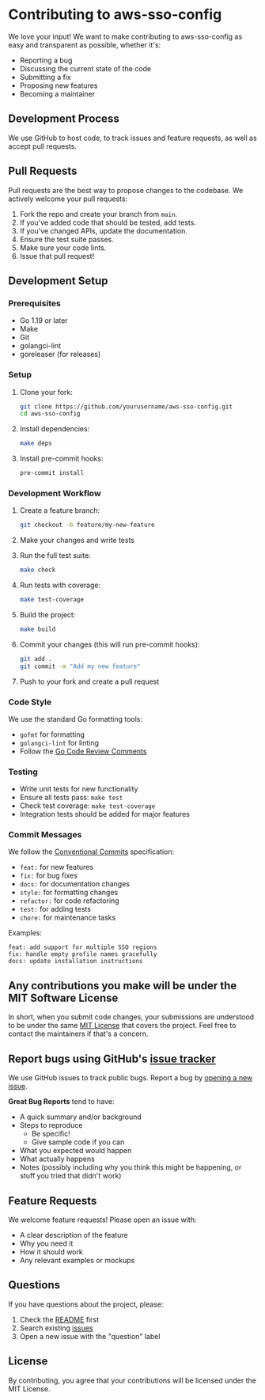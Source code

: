 # Contributing to aws-sso-config

We love your input! We want to make contributing to aws-sso-config as easy and transparent as possible, whether it's:

- Reporting a bug
- Discussing the current state of the code
- Submitting a fix
- Proposing new features
- Becoming a maintainer

## Development Process

We use GitHub to host code, to track issues and feature requests, as well as accept pull requests.

## Pull Requests

Pull requests are the best way to propose changes to the codebase. We actively welcome your pull requests:

1. Fork the repo and create your branch from `main`.
2. If you've added code that should be tested, add tests.
3. If you've changed APIs, update the documentation.
4. Ensure the test suite passes.
5. Make sure your code lints.
6. Issue that pull request!

## Development Setup

### Prerequisites

- Go 1.19 or later
- Make
- Git
- golangci-lint
- goreleaser (for releases)

### Setup

1. Clone your fork:
   ```bash
   git clone https://github.com/yourusername/aws-sso-config.git
   cd aws-sso-config
   ```

2. Install dependencies:
   ```bash
   make deps
   ```

3. Install pre-commit hooks:
   ```bash
   pre-commit install
   ```

### Development Workflow

1. Create a feature branch:
   ```bash
   git checkout -b feature/my-new-feature
   ```

2. Make your changes and write tests

3. Run the full test suite:
   ```bash
   make check
   ```

4. Run tests with coverage:
   ```bash
   make test-coverage
   ```

5. Build the project:
   ```bash
   make build
   ```

6. Commit your changes (this will run pre-commit hooks):
   ```bash
   git add .
   git commit -m "Add my new feature"
   ```

7. Push to your fork and create a pull request

### Code Style

We use the standard Go formatting tools:

- `gofmt` for formatting
- `golangci-lint` for linting
- Follow the [Go Code Review Comments](https://github.com/golang/go/wiki/CodeReviewComments)

### Testing

- Write unit tests for new functionality
- Ensure all tests pass: `make test`
- Check test coverage: `make test-coverage`
- Integration tests should be added for major features

### Commit Messages

We follow the [Conventional Commits](https://www.conventionalcommits.org/) specification:

- `feat:` for new features
- `fix:` for bug fixes
- `docs:` for documentation changes
- `style:` for formatting changes
- `refactor:` for code refactoring
- `test:` for adding tests
- `chore:` for maintenance tasks

Examples:
```
feat: add support for multiple SSO regions
fix: handle empty profile names gracefully
docs: update installation instructions
```

## Any contributions you make will be under the MIT Software License

In short, when you submit code changes, your submissions are understood to be under the same [MIT License](http://choosealicense.com/licenses/mit/) that covers the project. Feel free to contact the maintainers if that's a concern.

## Report bugs using GitHub's [issue tracker](https://github.com/blairham/aws-sso-config/issues)

We use GitHub issues to track public bugs. Report a bug by [opening a new issue](https://github.com/blairham/aws-sso-config/issues/new).

**Great Bug Reports** tend to have:

- A quick summary and/or background
- Steps to reproduce
  - Be specific!
  - Give sample code if you can
- What you expected would happen
- What actually happens
- Notes (possibly including why you think this might be happening, or stuff you tried that didn't work)

## Feature Requests

We welcome feature requests! Please open an issue with:

- A clear description of the feature
- Why you need it
- How it should work
- Any relevant examples or mockups

## Questions

If you have questions about the project, please:

1. Check the [README](README.md) first
2. Search existing [issues](https://github.com/blairham/aws-sso-config/issues)
3. Open a new issue with the "question" label

## License

By contributing, you agree that your contributions will be licensed under the MIT License.
